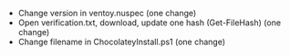 - Change version in ventoy.nuspec (one change)
- Open verification.txt, download, update one hash (Get-FileHash) (one change)
- Change filename in ChocolateyInstall.ps1 (one change)
